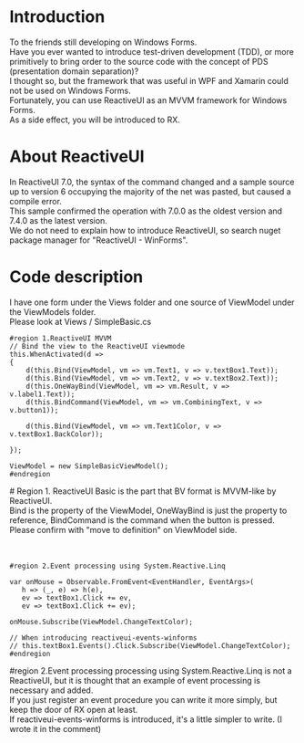 # Introduction  
To the friends still developing on Windows Forms.  
Have you ever wanted to introduce test-driven development (TDD), or more primitively to bring order to the source code with the concept of PDS (presentation domain separation)?  
I thought so, but the framework that was useful in WPF and Xamarin could not be used on Windows Forms.  
Fortunately, you can use ReactiveUI as an MVVM framework for Windows Forms.  
As a side effect, you will be introduced to RX.  
  
  
# About ReactiveUI  
In ReactiveUI 7.0, the syntax of the command changed and a sample source up to version 6 occupying the majority of the net was pasted, but caused a compile error.  
This sample confirmed the operation with 7.0.0 as the oldest version and 7.4.0 as the latest version.  
We do not need to explain how to introduce ReactiveUI, so search nuget package manager for "ReactiveUI - WinForms".  
  
# Code description  
I have one form under the Views folder and one source of ViewModel under the ViewModels folder.  
Please look at Views / SimpleBasic.cs  
  
```   
#region 1.ReactiveUI MVVM  
// Bind the view to the ReactiveUI viewmode  
this.WhenActivated(d =>  
{  
    d(this.Bind(ViewModel, vm => vm.Text1, v => v.textBox1.Text));  
    d(this.Bind(ViewModel, vm => vm.Text2, v => v.textBox2.Text));  
    d(this.OneWayBind(ViewModel, vm => vm.Result, v => v.label1.Text));  
    d(this.BindCommand(ViewModel, vm => vm.CombiningText, v => v.button1));  
  
    d(this.Bind(ViewModel, vm => vm.Text1Color, v => v.textBox1.BackColor));  
  
});  
  
ViewModel = new SimpleBasicViewModel();  
#endregion  
```  
\# Region 1. ReactiveUI Basic is the part that BV format is MVVM-like by ReactiveUI.  
Bind is the property of the ViewModel, OneWayBind is just the property to reference, BindCommand is the command when the button is pressed.  
Please confirm with "move to definition" on ViewModel side.  
  
　  
  
```  
#region 2.Event processing using System.Reactive.Linq  
  
var onMouse = Observable.FromEvent<EventHandler, EventArgs>(  
   h => (_, e) => h(e),  
   ev => textBox1.Click += ev,  
   ev => textBox1.Click += ev);  
  
onMouse.Subscribe(ViewModel.ChangeTextColor);  
  
// When introducing reactiveui-events-winforms  
// this.textBox1.Events().Click.Subscribe(ViewModel.ChangeTextColor);  
#endregion  
```  
  
\#region 2.Event processing processing using System.Reactive.Linq is not a ReactiveUI, but it is thought that an example of event processing is necessary and added.  
If you just register an event procedure you can write it more simply, but keep the door of RX open at least.  
If reactiveui-events-winforms is introduced, it's a little simpler to write. (I wrote it in the comment)  
